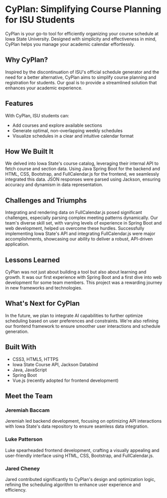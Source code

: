 # CyPlan: Simplifying Course Planning for ISU Students

CyPlan is your go-to tool for efficiently organizing your course schedule at Iowa State University. Designed with simplicity and effectiveness in mind, CyPlan helps you manage your academic calendar effortlessly.

## Why CyPlan?

Inspired by the discontinuation of ISU's official schedule generator and the need for a better alternative, CyPlan aims to simplify course planning and registration for students. Our goal is to provide a streamlined solution that enhances your academic experience.

## Features

With CyPlan, ISU students can:

- Add courses and explore available sections
- Generate optimal, non-overlapping weekly schedules
- Visualize schedules in a clear and intuitive calendar format

## How We Built It

We delved into Iowa State's course catalog, leveraging their internal API to fetch course and section data. Using Java Spring Boot for the backend and HTML, CSS, Bootstrap, and FullCalendar.js for the frontend, we seamlessly integrated this data. JSON responses were parsed using Jackson, ensuring accuracy and dynamism in data representation.

## Challenges and Triumphs

Integrating and rendering data on FullCalendar.js posed significant challenges, especially parsing complex meeting patterns dynamically. Our team's diverse skill set, with varying levels of experience in Spring Boot and web development, helped us overcome these hurdles. Successfully implementing Iowa State's API and integrating FullCalendar.js were major accomplishments, showcasing our ability to deliver a robust, API-driven application.

## Lessons Learned

CyPlan was not just about building a tool but also about learning and growth. It was our first experience with Spring Boot and a first dive into web development for some team members. This project was a rewarding journey in new frameworks and technologies.

## What's Next for CyPlan

In the future, we plan to integrate AI capabilities to further optimize scheduling based on user preferences and constraints. We're also refining our frontend framework to ensure smoother user interactions and schedule generation.

## Built With

- CSS3, HTML5, HTTPS
- Iowa State Course API, Jackson Databind
- Java, JavaScript
- Spring Boot
- Vue.js (recently adopted for frontend development)

## Meet the Team

### Jeremiah Baccam
Jeremiah led backend development, focusing on optimizing API interactions with Iowa State's data repository to ensure seamless data integration.

### Luke Patterson
Luke spearheaded frontend development, crafting a visually appealing and user-friendly interface using HTML, CSS, Bootstrap, and FullCalendar.js.

### Jared Cheney
Jared contributed significantly to CyPlan's design and optimization logic, refining the scheduling algorithm to enhance user experience and efficiency.

